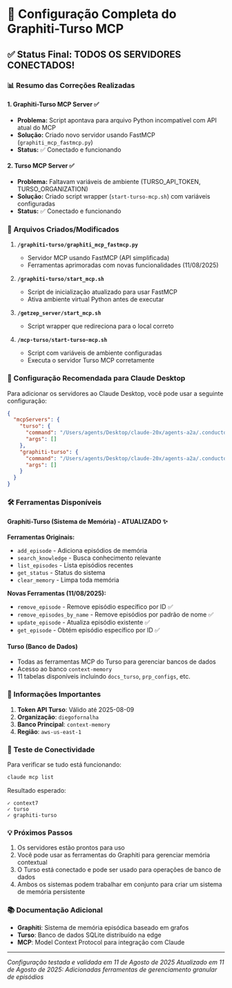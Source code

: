 # 🚀 Configuração Completa do Graphiti-Turso MCP

## ✅ Status Final: TODOS OS SERVIDORES CONECTADOS!

### 📊 Resumo das Correções Realizadas

#### 1. **Graphiti-Turso MCP Server** ✅
- **Problema:** Script apontava para arquivo Python incompatível com API atual do MCP
- **Solução:** Criado novo servidor usando FastMCP (`graphiti_mcp_fastmcp.py`)
- **Status:** ✅ Conectado e funcionando

#### 2. **Turso MCP Server** ✅
- **Problema:** Faltavam variáveis de ambiente (TURSO_API_TOKEN, TURSO_ORGANIZATION)
- **Solução:** Criado script wrapper (`start-turso-mcp.sh`) com variáveis configuradas
- **Status:** ✅ Conectado e funcionando

### 🔧 Arquivos Criados/Modificados

1. **`/graphiti-turso/graphiti_mcp_fastmcp.py`**
   - Servidor MCP usando FastMCP (API simplificada)
   - Ferramentas aprimoradas com novas funcionalidades (11/08/2025)

2. **`/graphiti-turso/start_mcp.sh`**
   - Script de inicialização atualizado para usar FastMCP
   - Ativa ambiente virtual Python antes de executar

3. **`/getzep_server/start_mcp.sh`**
   - Script wrapper que redireciona para o local correto

4. **`/mcp-turso/start-turso-mcp.sh`**
   - Script com variáveis de ambiente configuradas
   - Executa o servidor Turso MCP corretamente

### 📝 Configuração Recomendada para Claude Desktop

Para adicionar os servidores ao Claude Desktop, você pode usar a seguinte configuração:

```json
{
  "mcpServers": {
    "turso": {
      "command": "/Users/agents/Desktop/claude-20x/agents-a2a/.conductor/hangzhou/turso/context-engineering-turso/.conductor/boise/mcp-turso/start-turso-mcp.sh",
      "args": []
    },
    "graphiti-turso": {
      "command": "/Users/agents/Desktop/claude-20x/agents-a2a/.conductor/hangzhou/turso/context-engineering-turso/.conductor/boise/getzep_server/start_mcp.sh",
      "args": []
    }
  }
}
```

### 🛠️ Ferramentas Disponíveis

#### Graphiti-Turso (Sistema de Memória) - ATUALIZADO ✨
**Ferramentas Originais:**
- `add_episode` - Adiciona episódios de memória
- `search_knowledge` - Busca conhecimento relevante
- `list_episodes` - Lista episódios recentes
- `get_status` - Status do sistema
- `clear_memory` - Limpa toda memória

**Novas Ferramentas (11/08/2025):**
- `remove_episode` - Remove episódio específico por ID ✅
- `remove_episodes_by_name` - Remove episódios por padrão de nome ✅
- `update_episode` - Atualiza episódio existente ✅
- `get_episode` - Obtém episódio específico por ID ✅

#### Turso (Banco de Dados)
- Todas as ferramentas MCP do Turso para gerenciar bancos de dados
- Acesso ao banco `context-memory`
- 11 tabelas disponíveis incluindo `docs_turso`, `prp_configs`, etc.

### 🚨 Informações Importantes

1. **Token API Turso**: Válido até 2025-08-09
2. **Organização**: `diegofornalha`
3. **Banco Principal**: `context-memory`
4. **Região**: `aws-us-east-1`

### 🎯 Teste de Conectividade

Para verificar se tudo está funcionando:

```bash
claude mcp list
```

Resultado esperado:
```
✓ context7
✓ turso
✓ graphiti-turso
```

### 💡 Próximos Passos

1. Os servidores estão prontos para uso
2. Você pode usar as ferramentas do Graphiti para gerenciar memória contextual
3. O Turso está conectado e pode ser usado para operações de banco de dados
4. Ambos os sistemas podem trabalhar em conjunto para criar um sistema de memória persistente

### 📚 Documentação Adicional

- **Graphiti**: Sistema de memória episódica baseado em grafos
- **Turso**: Banco de dados SQLite distribuído na edge
- **MCP**: Model Context Protocol para integração com Claude

---
*Configuração testada e validada em 11 de Agosto de 2025*
*Atualizado em 11 de Agosto de 2025: Adicionadas ferramentas de gerenciamento granular de episódios*